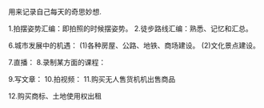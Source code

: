 用来记录自己每天的奇思妙想.

1.拍摆姿势汇编：即拍照的时候摆姿势。
2.徒步路线汇编：熟悉、记忆和汇总。

6.城市发展中的机遇：
(1)各种房屋、公路、地铁、商场建设。
(2)文化景点建设。

7.直播：
8.录制某方面的课程：

9.写文章：
10.拍视频：
11.购买无人售货机机出售商品
  
12.购买商标、土地使用权出租




